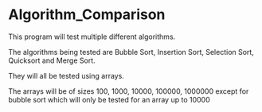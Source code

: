# Algorithm_Comparison
This program will test multiple different algorithms. 

The algorithms being tested are Bubble Sort, Insertion Sort, Selection Sort, Quicksort and Merge Sort. 

They will all be tested using arrays.

The arrays will be of sizes 100, 1000, 10000, 100000, 1000000 except for bubble sort which will only be tested for an array up to 10000
